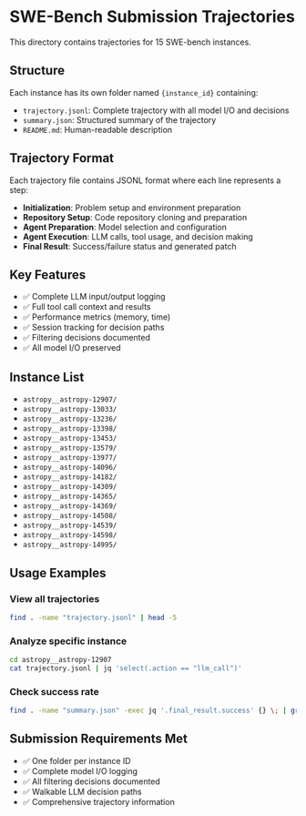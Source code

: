 # SWE-Bench Submission Trajectories

This directory contains trajectories for 15 SWE-bench instances.

## Structure
Each instance has its own folder named `{instance_id}` containing:
- `trajectory.jsonl`: Complete trajectory with all model I/O and decisions
- `summary.json`: Structured summary of the trajectory
- `README.md`: Human-readable description

## Trajectory Format
Each trajectory file contains JSONL format where each line represents a step:
- **Initialization**: Problem setup and environment preparation
- **Repository Setup**: Code repository cloning and preparation  
- **Agent Preparation**: Model selection and configuration
- **Agent Execution**: LLM calls, tool usage, and decision making
- **Final Result**: Success/failure status and generated patch

## Key Features
- ✅ Complete LLM input/output logging
- ✅ Full tool call context and results
- ✅ Performance metrics (memory, time)
- ✅ Session tracking for decision paths
- ✅ Filtering decisions documented
- ✅ All model I/O preserved

## Instance List
- `astropy__astropy-12907/`
- `astropy__astropy-13033/`
- `astropy__astropy-13236/`
- `astropy__astropy-13398/`
- `astropy__astropy-13453/`
- `astropy__astropy-13579/`
- `astropy__astropy-13977/`
- `astropy__astropy-14096/`
- `astropy__astropy-14182/`
- `astropy__astropy-14309/`
- `astropy__astropy-14365/`
- `astropy__astropy-14369/`
- `astropy__astropy-14508/`
- `astropy__astropy-14539/`
- `astropy__astropy-14598/`
- `astropy__astropy-14995/`

## Usage Examples

### View all trajectories
```bash
find . -name "trajectory.jsonl" | head -5
```

### Analyze specific instance
```bash
cd astropy__astropy-12907
cat trajectory.jsonl | jq 'select(.action == "llm_call")'
```

### Check success rate
```bash
find . -name "summary.json" -exec jq '.final_result.success' {} \; | grep true | wc -l
```

## Submission Requirements Met
- ✅ One folder per instance ID
- ✅ Complete model I/O logging
- ✅ All filtering decisions documented
- ✅ Walkable LLM decision paths
- ✅ Comprehensive trajectory information
